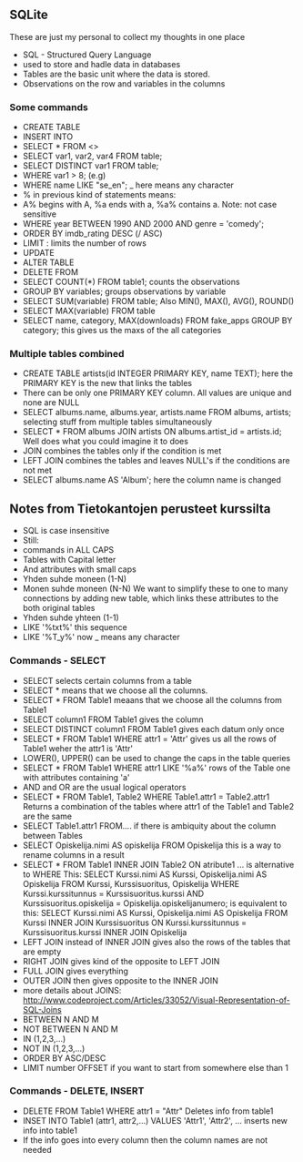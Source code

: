 ## SQLite
These are just my personal to collect my thoughts in one place
* SQL - Structured Query Language 
* used to store and hadle data in databases
* Tables are the basic unit where the data is stored. 
* Observations on the row and variables in the columns


### Some commands
* CREATE TABLE
* INSERT INTO
* SELECT * FROM <>
* SELECT var1, var2, var4 FROM table;
* SELECT DISTINCT var1 FROM table;
* WHERE var1 > 8; (e.g)
* WHERE name LIKE "se_en"; _ here means any character
* % in previous kind of statements means:
* A% begins with A, %a ends with a, %a% contains a. Note: not case sensitive
* WHERE year BETWEEN 1990 AND 2000 AND genre = 'comedy';
* ORDER BY imdb_rating DESC (/ ASC)
* LIMIT <number> : limits the number of rows
* UPDATE
* ALTER TABLE
* DELETE FROM
* SELECT COUNT(*) FROM table1; counts the observations
* GROUP BY variables; groups observations by variable
* SELECT SUM(variable) FROM table; Also MIN(), MAX(), AVG(), ROUND()
* SELECT MAX(variable) FROM table
* SELECT name, category, MAX(downloads)
FROM fake_apps
GROUP BY category; this gives us the maxs of the all categories

### Multiple tables combined
* CREATE TABLE artists(id INTEGER PRIMARY KEY, name TEXT); here the PRIMARY KEY is the new that links the tables
* There can be only one PRIMARY KEY column. All values are unique and none are NULL
* SELECT albums.name, albums.year, artists.name FROM albums, artists; selecting stuff from multiple tables simultaneously
* SELECT * FROM albums
JOIN artists 
ON albums.artist_id = artists.id; Well does what you could imagine it to does
* JOIN combines the tables only if the condition is met
* LEFT JOIN combines the tables and leaves NULL's if the conditions are not met
* SELECT
albums.name AS 'Album'; here the column name is changed


## Notes from Tietokantojen perusteet kurssilta
* SQL is case insensitive
* Still:
* commands in ALL CAPS
* Tables with Capital letter
* And attributes with small caps
* Yhden suhde moneen (1-N)
* Monen suhde moneen (N-N) We want to simplify these to one to many connections by
adding new table, which links these attributes to the both original tables
* Yhden suhde yhteen (1-1) 
* LIKE '%txt%' this sequence
* LIKE '%T_y%' now _ means any character

### Commands - SELECT
* SELECT selects certain columns from a table
* SELECT * means that we choose all the columns. 
* SELECT * FROM Table1 meaans that we choose all the columns from Table1
* SELECT column1 FROM Table1 gives the column
* SELECT DISTINCT column1 FROM Table1 gives each datum only once
* SELECT * FROM Table1 WHERE attr1 = 'Attr' gives us all the rows of Table1 weher the attr1 is 'Attr' 
* LOWER(), UPPER() can be used to change the caps in the table queries
* SELECT * FROM Table1 WHERE attr1 LIKE '%a%' rows of the Table one with attributes containing 'a'
* AND and OR are the usual logical operators
* SELECT * FROM Table1, Table2 WHERE Table1.attr1 = Table2.attr1 Returns a combination of the tables
where attr1 of the Table1 and Table2 are the same
* SELECT Table1.attr1 FROM.... if there is ambiquity about the column between Tables
* SELECT Opiskelija.nimi AS opiskelija FROM Opiskelija this is a way to rename columns in a result
* SELECT * FROM Table1 INNER JOIN Table2 ON atribute1 ... is alternative to WHERE
This: 
SELECT Kurssi.nimi AS Kurssi, Opiskelija.nimi AS Opiskelija
    FROM Kurssi, Kurssisuoritus, Opiskelija
    WHERE Kurssi.kurssitunnus = Kurssisuoritus.kurssi
        AND Kurssisuoritus.opiskelija = Opiskelija.opiskelijanumero;
is equivalent to this: 
SELECT Kurssi.nimi AS Kurssi, Opiskelija.nimi AS Opiskelija
    FROM Kurssi
    INNER JOIN Kurssisuoritus
        ON Kurssi.kurssitunnus = Kurssisuoritus.kurssi
    INNER JOIN Opiskelija		
* LEFT JOIN instead of INNER JOIN gives also the rows of the tables that are empty
* RIGHT JOIN gives kind of the opposite to LEFT JOIN
* FULL JOIN gives everything
* OUTER JOIN then gives opposite to the INNER JOIN
* more details about JOINS: http://www.codeproject.com/Articles/33052/Visual-Representation-of-SQL-Joins
* BETWEEN N AND M
* NOT BETWEEN N AND M 
* IN (1,2,3,...)
* NOT IN (1,2,3,...)
* ORDER BY ASC/DESC
* LIMIT number OFFSET if you want to start from somewhere else than 1


### Commands - DELETE, INSERT
* DELETE FROM Table1 WHERE attr1 = "Attr" Deletes info from table1
* INSET INTO Table1 (attr1, attr2,...) VALUES 'Attr1', 'Attr2', ... inserts new info into table1
* If the info goes into every column then the column names are not needed


